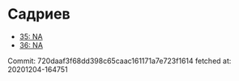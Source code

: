 # Садриев
- [35: NA](35.md)
- [36: NA](36.md)

Commit: 720daaf3f68dd398c65caac161171a7e723f1614
 fetched at: 20201204-164751
